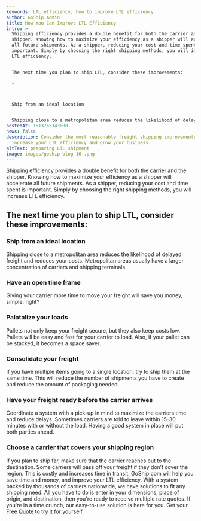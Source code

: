 ```yaml
---
keywords: LTL efficiency, how to improve LTL efficiency
author: GoShip Admin
title: How You Can Improve LTL Efficiency
intro: >-
  Shipping efficiency provides a double benefit for both the carrier and the
  shipper. Knowing how to maximize your efficiency as a shipper will accelerate
  all future shipments. As a shipper, reducing your cost and time spent is
  important. Simply by choosing the right shipping methods, you will increase
  LTL efficiency. 


  The next time you plan to ship LTL, consider these improvements:

  -



  Ship from an ideal location


  Shipping close to a metropolitan area reduces the likelihood of delayed freight and reduces yo
postedAt: 1513755343000
news: false
description: Consider the most reasonable freight shipping improvements to
  increase your LTL efficiency and grow your business.
altText: preparing LTL shipment
image: images/goship-blog-16-.png
---
```

Shipping efficiency provides a double benefit for both the carrier and the shipper. Knowing how to maximize your efficiency as a shipper will accelerate all future shipments. As a shipper, reducing your cost and time spent is important. Simply by choosing the right shipping methods, you will increase LTL efficiency.

The next time you plan to ship LTL, consider these improvements:
----------------------------------------------------------------

### **Ship from an ideal location**

Shipping close to a metropolitan area reduces the likelihood of delayed freight and reduces your costs. Metropolitan areas usually have a larger concentration of carriers and shipping terminals.

### **Have an open time frame**

Giving your carrier more time to move your freight will save you money, simple, right?

### **Palatalize your loads**

Pallets not only keep your freight secure, but they also keep costs low. Pallets will be easy and fast for your carrier to load. Also, if your pallet can be stacked, it becomes a space saver.

### **Consolidate your freight**

If you have multiple items going to a single location, try to ship them at the same time. This will reduce the number of shipments you have to create and reduce the amount of packaging needed.

### **Have your freight ready before the carrier arrives**

Coordinate a system with a pick-up in mind to maximize the carriers time and reduce delays. Sometimes carriers are told to leave within 15-30 minutes with or without the load. Having a good system in place will put both parties ahead.

### **Choose a carrier that covers your shipping region**

If you plan to ship far, make sure that the carrier reaches out to the destination. Some carriers will pass off your freight if they don’t cover the region. This is costly and increases time in transit. GoShip.com will help you save time and money, and improve your LTL efficiency. With a system backed by thousands of carriers nationwide, we have solutions to fit any shipping need. All you have to do is enter in your dimensions, place of origin, and destination, then you're ready to receive multiple rate quotes. If you're in a time crunch, our easy-to-use solution is here for you. Get your [Free Quote](http://www.goship.com) to try it for yourself.
